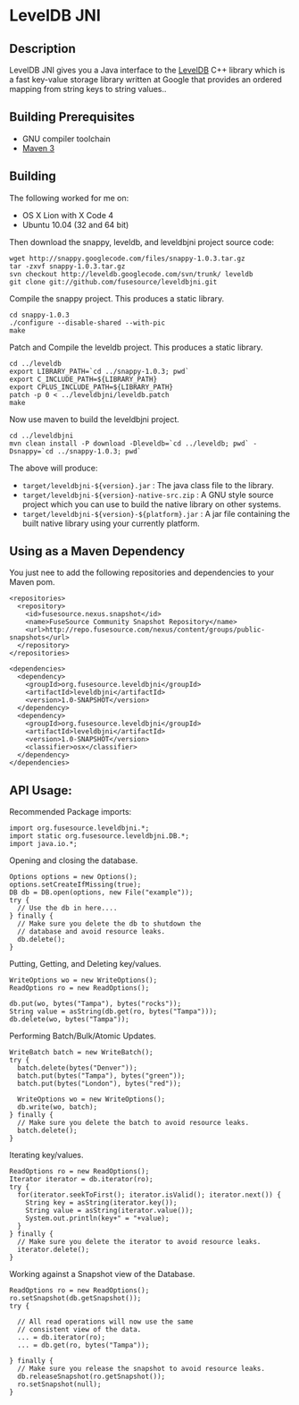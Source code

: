 # LevelDB JNI

## Description

LevelDB JNI gives you a Java interface to the 
[LevelDB](http://code.google.com/p/leveldb/) C++ library
which is a fast key-value storage library written at Google 
that provides an ordered mapping from string keys to string values.. 

## Building Prerequisites 

* GNU compiler toolchain
* [Maven 3](http://maven.apache.org/download.html)

## Building

The following worked for me on:

 * OS X Lion with X Code 4
 * Ubuntu 10.04 (32 and 64 bit)

Then download the snappy, leveldb, and leveldbjni project source code:

    wget http://snappy.googlecode.com/files/snappy-1.0.3.tar.gz
    tar -zxvf snappy-1.0.3.tar.gz
    svn checkout http://leveldb.googlecode.com/svn/trunk/ leveldb
    git clone git://github.com/fusesource/leveldbjni.git

Compile the snappy project.  This produces a static library.    

    cd snappy-1.0.3 
    ./configure --disable-shared --with-pic
    make
    
Patch and Compile the leveldb project.  This produces a static library.    
    
    cd ../leveldb
    export LIBRARY_PATH=`cd ../snappy-1.0.3; pwd`
    export C_INCLUDE_PATH=${LIBRARY_PATH}
    export CPLUS_INCLUDE_PATH=${LIBRARY_PATH}
    patch -p 0 < ../leveldbjni/leveldb.patch
    make

Now use maven to build the leveldbjni project.    
    
    cd ../leveldbjni
    mvn clean install -P download -Dleveldb=`cd ../leveldb; pwd` -Dsnappy=`cd ../snappy-1.0.3; pwd`

The above will produce:

* `target/leveldbjni-${version}.jar` : The java class file to the library.
* `target/leveldbjni-${version}-native-src.zip` : A GNU style source project which you can use to build the native library on other systems.
* `target/leveldbjni-${version}-${platform}.jar` : A jar file containing the built native library using your currently platform.

## Using as a Maven Dependency

You just nee to add the following repositories and dependencies to your Maven pom.

    <repositories>
      <repository>
        <id>fusesource.nexus.snapshot</id>
        <name>FuseSource Community Snapshot Repository</name>
        <url>http://repo.fusesource.com/nexus/content/groups/public-snapshots</url>
      </repository>
    </repositories>
    
    <dependencies>
      <dependency>
        <groupId>org.fusesource.leveldbjni</groupId>
        <artifactId>leveldbjni</artifactId>
        <version>1.0-SNAPSHOT</version>
      </dependency>
      <dependency>
        <groupId>org.fusesource.leveldbjni</groupId>
        <artifactId>leveldbjni</artifactId>
        <version>1.0-SNAPSHOT</version>
        <classifier>osx</classifier>
      </dependency>
    </dependencies>

## API Usage:

Recommended Package imports:

    import org.fusesource.leveldbjni.*;
    import static org.fusesource.leveldbjni.DB.*;
    import java.io.*;

Opening and closing the database.

    Options options = new Options();
    options.setCreateIfMissing(true);
    DB db = DB.open(options, new File("example"));
    try {
      // Use the db in here....
    } finally {
      // Make sure you delete the db to shutdown the 
      // database and avoid resource leaks.
      db.delete();
    }

Putting, Getting, and Deleting key/values.

    WriteOptions wo = new WriteOptions();
    ReadOptions ro = new ReadOptions();

    db.put(wo, bytes("Tampa"), bytes("rocks"));
    String value = asString(db.get(ro, bytes("Tampa")));
    db.delete(wo, bytes("Tampa"));

Performing Batch/Bulk/Atomic Updates.

    WriteBatch batch = new WriteBatch();
    try {
      batch.delete(bytes("Denver"));
      batch.put(bytes("Tampa"), bytes("green"));
      batch.put(bytes("London"), bytes("red"));

      WriteOptions wo = new WriteOptions();
      db.write(wo, batch);
    } finally {
      // Make sure you delete the batch to avoid resource leaks.
      batch.delete();
    }

Iterating key/values.

    ReadOptions ro = new ReadOptions();
    Iterator iterator = db.iterator(ro);
    try {
      for(iterator.seekToFirst(); iterator.isValid(); iterator.next()) {
        String key = asString(iterator.key());
        String value = asString(iterator.value());
        System.out.println(key+" = "+value);
      }
    } finally {
      // Make sure you delete the iterator to avoid resource leaks.
      iterator.delete();
    }

Working against a Snapshot view of the Database.

    ReadOptions ro = new ReadOptions();
    ro.setSnapshot(db.getSnapshot());
    try {
      
      // All read operations will now use the same 
      // consistent view of the data.
      ... = db.iterator(ro);
      ... = db.get(ro, bytes("Tampa"));

    } finally {
      // Make sure you release the snapshot to avoid resource leaks.
      db.releaseSnapshot(ro.getSnapshot());
      ro.setSnapshot(null);
    }
